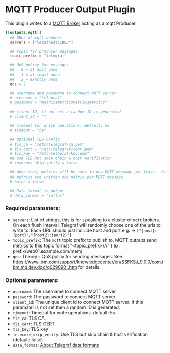 # MQTT Producer Output Plugin

This plugin writes to a [MQTT Broker](http://http://mqtt.org/) acting as a mqtt Producer.

```toml
[[outputs.mqtt]]
  ## URLs of mqtt brokers
  servers = ["localhost:1883"]

  ## topic for producer messages
  topic_prefix = "telegraf"

  ## QoS policy for messages
  ##   0 = at most once
  ##   1 = at least once
  ##   2 = exactly once
  qos = 2

  ## username and password to connect MQTT server.
  # username = "telegraf"
  # password = "metricsmetricsmetricsmetrics"

  ## client ID, if not set a random ID is generated
  # client_id = ""

  ## Timeout for write operations. default: 5s
  # timeout = "5s"

  ## Optional TLS Config
  # tls_ca = "/etc/telegraf/ca.pem"
  # tls_cert = "/etc/telegraf/cert.pem"
  # tls_key = "/etc/telegraf/key.pem"
  ## Use TLS but skip chain & host verification
  # insecure_skip_verify = false

  ## When true, metrics will be sent in one MQTT message per flush.  Otherwise,
  ## metrics are written one metric per MQTT message.
  # batch = false

  ## Data format to output.
  # data_format = "influx"
```

### Required parameters:

* `servers`: List of strings, this is for speaking to a cluster of `mqtt` brokers. On each flush interval, Telegraf will randomly choose one of the urls to write to. Each URL should just include host and port e.g. -> `["{host}:{port}","{host2}:{port2}"]`
* `topic_prefix`: The `mqtt` topic prefix to publish to. MQTT outputs send metrics to this topic format "<topic_prefix>/<hostname>/<pluginname>/" ( ex: prefix/web01.example.com/mem)
* `qos`: The `mqtt` QoS policy for sending messages. See https://www.ibm.com/support/knowledgecenter/en/SSFKSJ_9.0.0/com.ibm.mq.dev.doc/q029090_.htm for details.

### Optional parameters:
* `username`: The username to connect MQTT server.
* `password`: The password to connect MQTT server.
* `client_id`: The unique client id to connect MQTT server. If this paramater is not set then a random ID is generated.
* `timeout`: Timeout for write operations. default: 5s
* `tls_ca`: TLS CA
* `tls_cert`: TLS CERT
* `tls_key`: TLS key
* `insecure_skip_verify`: Use TLS but skip chain & host verification (default: false)
* `data_format`: [About Telegraf data formats](https://github.com/MadDogTechnology/telegraf/blob/master/docs/DATA_FORMATS_OUTPUT.md)

